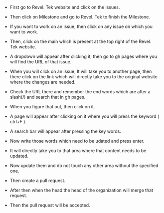 * First go to Revel. Tek website and click on the issues.

* Then click on Milestone and go to Revel. Tek to finish the Milestone.

* If you want to work on an issue, then click on any issue on which you want to work.

* Then, click on the main which is present at the top right of the Revel. Tek website.

* A dropdown will appear after clicking it, then go to gh pages where you will find the URL of that issue.

* When you will click on an issue, It will take you to another page, then there click on the link which will directly take you to the original website where the changes 
are needed.

* Check the URL there and remember the end words which are after a slash(/) and search that in gh pages.

* When you figure that out, then click on it.

* A page will appear after clicking on it where you will press the keyword ( ctrl+F ).

* A search bar will appear after pressing the key words.

* Now write those words which need to be udated and press enter.

* It will directly take you to that area where that content needs to be updated.

* Now update them and do not touch any other area without the specified one.

* Then create a pull request.

* After then when the head the head of the organization will merge that request. 

* Then the pull request will be accepted.
